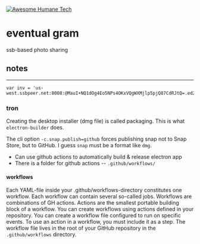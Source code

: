 [![Awesome Humane Tech](https://raw.githubusercontent.com/humanetech-community/awesome-humane-tech/main/humane-tech-badge.svg?sanitize=true)](https://github.com/humanetech-community/awesome-humane-tech)

# eventual gram

ssb-based photo sharing


## notes
-------------------

```
var inv = 'us-west.ssbpeer.net:8008:@MauI+NQ1dOg4Eo5NPs4OKxVQgWXMjlp5pjQ87CdRJtQ=.ed25519~F6cXW6IMaLPZXNNHTAq9UL70lc1w5qfFdQybHTWTwko='
```

### tron
Creating the desktop installer (dmg file) is called packaging. This is what `electron-builder` does. 

The cli option `-c.snap.publish=github` forces publishing snap not to Snap Store, but to GitHub. I guess `snap` must be a format like `dmg`.

* Can use github actions to automatically build & release electron app
* There is a folder for github actions -- `.github/workflows/`

#### workflows
Each YAML-file inside your .github/workflows-directory constitutes one workflow. Each workflow can contain several so-called jobs. Workflows are combinations of GH actions. Actions are the smallest portable building block of a workflow. You can create workflows using actions defined in your repository. You can create a workflow file configured to run on specific events. To use an action in a workflow, you must include it as a step. The workflow file lives in the root of your GitHub repository in the `.github/workflows` directory.

